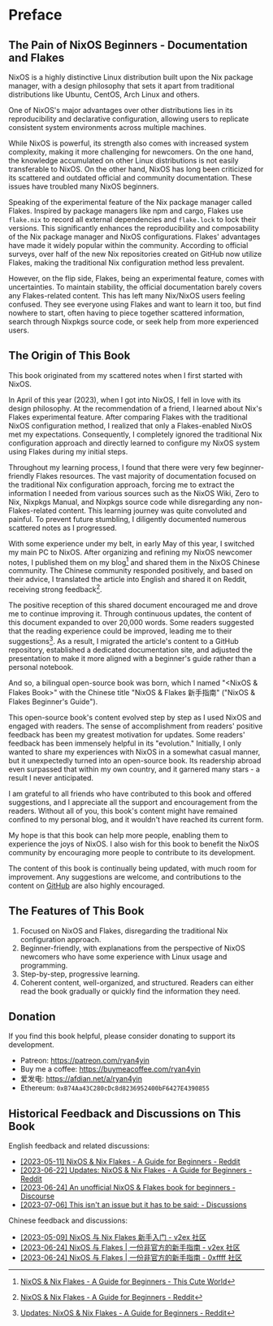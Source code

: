 # Preface

## The Pain of NixOS Beginners - Documentation and Flakes

NixOS is a highly distinctive Linux distribution built upon the Nix package manager, with a design philosophy that sets it apart from traditional distributions like Ubuntu, CentOS, Arch Linux and others.

One of NixOS's major advantages over other distributions lies in its reproducibility and declarative configuration, allowing users to replicate consistent system environments across multiple machines.

While NixOS is powerful, its strength also comes with increased system complexity, making it more challenging for newcomers. 
On the one hand, the knowledge accumulated on other Linux distributions is not easily transferable to NixOS. 
On the other hand, NixOS has long been criticized for its scattered and outdated official and community documentation.
These issues have troubled many NixOS beginners.

Speaking of the experimental feature of the Nix package manager called Flakes. Inspired by package managers like npm and cargo, Flakes use `flake.nix` to record all external dependencies and `flake.lock` to lock their versions. This significantly enhances the reproducibility and composability of the Nix package manager and NixOS configurations. Flakes' advantages have made it widely popular within the community. According to official surveys, over half of the new Nix repositories created on GitHub now utilize Flakes, making the traditional Nix configuration method less prevalent.

However, on the flip side, Flakes, being an experimental feature, comes with uncertainties. To maintain stability, the official documentation barely covers any Flakes-related content. This has left many Nix/NixOS users feeling confused. They see everyone using Flakes and want to learn it too, but find nowhere to start, often having to piece together scattered information, search through Nixpkgs source code, or seek help from more experienced users.

## The Origin of This Book

This book originated from my scattered notes when I first started with NixOS.

In April of this year (2023), when I got into NixOS, I fell in love with its design philosophy. At the recommendation of a friend, I learned about Nix's Flakes experimental feature. After comparing Flakes with the traditional NixOS configuration method, I realized that only a Flakes-enabled NixOS met my expectations. Consequently, I completely ignored the traditional Nix configuration approach and directly learned to configure my NixOS system using Flakes during my initial steps.

Throughout my learning process, I found that there were very few beginner-friendly Flakes resources. The vast majority of documentation focused on the traditional Nix configuration approach, forcing me to extract the information I needed from various sources such as the NixOS Wiki, Zero to Nix, Nixpkgs Manual, and Nixpkgs source code while disregarding any non-Flakes-related content. This learning journey was quite convoluted and painful. To prevent future stumbling, I diligently documented numerous scattered notes as I progressed.

With some experience under my belt, in early May of this year, I switched my main PC to NixOS. After organizing and refining my NixOS newcomer notes, I published them on my blog[^1] and shared them in the NixOS Chinese community. The Chinese community responded positively, and based on their advice, I translated the article into English and shared it on Reddit, receiving strong feedback[^2].

The positive reception of this shared document encouraged me and drove me to continue improving it. Through continuous updates, the content of this document expanded to over 20,000 words. Some readers suggested that the reading experience could be improved, leading me to their suggestions[^3]. As a result, I migrated the article's content to a GitHub repository, established a dedicated documentation site, and adjusted the presentation to make it more aligned with a beginner's guide rather than a personal notebook.

And so, a bilingual open-source book was born, which I named "<NixOS & Flakes Book>" with the Chinese title "NixOS & Flakes 新手指南" ("NixOS & Flakes Beginner's Guide").

This open-source book's content evolved step by step as I used NixOS and engaged with readers. The sense of accomplishment from readers' positive feedback has been my greatest motivation for updates. Some readers' feedback has been immensely helpful in its "evolution." Initially, I only wanted to share my experiences with NixOS in a somewhat casual manner, but it unexpectedly turned into an open-source book. Its readership abroad even surpassed that within my own country, and it garnered many stars - a result I never anticipated.

I am grateful to all friends who have contributed to this book and offered suggestions, and I appreciate all the support and encouragement from the readers. Without all of you, this book's content might have remained confined to my personal blog, and it wouldn't have reached its current form.

My hope is that this book can help more people, enabling them to experience the joys of NixOS. I also wish for this book to benefit the NixOS community by encouraging more people to contribute to its development.

The content of this book is continually being updated, with much room for improvement. Any suggestions are welcome, and contributions to the content on [GitHub](https://github.com/ryan4yin/nixos-and-flakes-book) are also highly encouraged.

## The Features of This Book

1. Focused on NixOS and Flakes, disregarding the traditional Nix configuration approach.
2. Beginner-friendly, with explanations from the perspective of NixOS newcomers who have some experience with Linux usage and programming.
3. Step-by-step, progressive learning.
4. Coherent content, well-organized, and structured. Readers can either read the book gradually or quickly find the information they need.

## Donation

If you find this book helpful, please consider donating to support its development.

- Patreon: <https://patreon.com/ryan4yin>
- Buy me a coffee: <https://buymeacoffee.com/ryan4yin>
- 爱发电: <https://afdian.net/a/ryan4yin>
- Ethereum: `0xB74Aa43C280cDc8d8236952400bF6427E4390855`


## Historical Feedback and Discussions on This Book

English feedback and related discussions:

- [[2023-05-11] NixOS & Nix Flakes - A Guide for Beginners - Reddit](https://www.reddit.com/r/NixOS/comments/13dxw9d/nixos_nix_flakes_a_guide_for_beginners/)
- [[2023-06-22] Updates: NixOS & Nix Flakes - A Guide for Beginners - Reddit](https://www.reddit.com/r/NixOS/comments/14fvz1q/updates_nixos_nix_flakes_a_guide_for_beginners/)
- [[2023-06-24] An unofficial NixOS & Flakes book for beginners - Discourse](https://discourse.nixos.org/t/an-unofficial-nixos-flakes-book-for-beginners/29561)
- [[2023-07-06] This isn't an issue but it has to be said: - Discussions](https://github.com/ryan4yin/nixos-and-flakes-book/discussions/43)

Chinese feedback and discussions:

- [[2023-05-09] NixOS 与 Nix Flakes 新手入门 - v2ex 社区](https://www.v2ex.com/t/938569#reply45)
- [[2023-06-24] NixOS 与 Flakes | 一份非官方的新手指南 - v2ex 社区](https://www.v2ex.com/t/951190#reply9)
- [[2023-06-24] NixOS 与 Flakes | 一份非官方的新手指南 - 0xffff 社区](https://0xffff.one/d/1547-nixos-yu-flakes-yi-fen-fei-guan)

[^1]: [NixOS & Nix Flakes - A Guide for Beginners - This Cute World](https://thiscute.world/en/posts/nixos-and-flake-basics/)
[^2]: [NixOS & Nix Flakes - A Guide for Beginners - Reddit](https://www.reddit.com/r/NixOS/comments/13dxw9d/nixos_nix_flakes_a_guide_for_beginners/)
[^3]: [Updates: NixOS & Nix Flakes - A Guide for Beginners - Reddit](https://www.reddit.com/r/NixOS/comments/14fvz1q/comment/jp4xhj3/?context=3)
